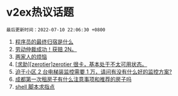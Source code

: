 # v2ex热议话题

`最后更新时间：2022-07-10 22:06:30 +0800`

1. [程序员的最终归宿是什么](https://www.v2ex.com/t/865217)
1. [劳动仲裁成功！获赔 2N。](https://www.v2ex.com/t/865255)
1. [两家人的烦恼](https://www.v2ex.com/t/865210)
1. [[求助][zerotier]zerotier 很卡，基本处于不太可用状态。](https://www.v2ex.com/t/865188)
1. [迫于小区 2 台电梯装监控需要 1 万，请问有没有什么好的监控方案?](https://www.v2ex.com/t/865266)
1. [成都第一次租房子有什么注意事项和推荐的房子吗](https://www.v2ex.com/t/865226)
1. [shell 脚本求指点](https://www.v2ex.com/t/865176)

